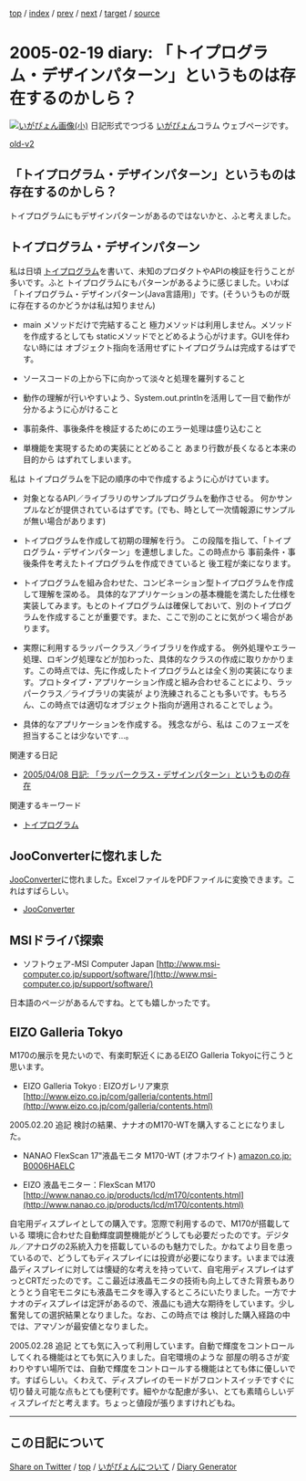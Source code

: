 [top](../index.html) 
 / [index](index.html) 
 / [prev](https://igapyon.github.io/diary/2005/ig050218.html) 
 / [next](https://igapyon.github.io/diary/2005/ig050220.html) 
 / [target](https://igapyon.github.io/diary/2005/ig050219.html) 
 / [source](https://github.com/igapyon/diary/blob/gh-pages/2005/ig050219.html.src.md) 

2005-02-19 diary: 「トイプログラム・デザインパターン」というものは存在するのかしら？
=====================================================================================================
[![いがぴょん画像(小)](https://igapyon.github.io/diary/images/iga200306s.jpg "いがぴょん")](https://igapyon.github.io/diary/memo/memoigapyon.html) 日記形式でつづる [いがぴょん](https://igapyon.github.io/diary/memo/memoigapyon.html)コラム ウェブページです。

[old-v2](ig050219-orig.html)

## 「トイプログラム・デザインパターン」というものは存在するのかしら？

トイプログラムにもデザインパターンがあるのではないかと、ふと考えました。


## トイプログラム・デザインパターン

私は日頃 [トイプログラム](http://www.igapyon.jp/igapyon/diary/keyword/toyprog.html)を書いて、未知のプロダクトやAPIの検証を行うことが多いです。ふと トイプログラムにもパターンがあるように感じました。いわば「トイプログラム・デザインパターン(Java言語用)」です。(そういうものが既に存在するのかどうかは私は知りません)

* main メソッドだけで完結すること
  極力メソッドは利用しません。メソッドを作成するとしても staticメソッドでとどめるよう心がけます。GUIを伴わない時には オブジェクト指向を活用せずにトイプログラムは完成するはずです。
  
* ソースコードの上から下に向かって淡々と処理を羅列すること
  
* 動作の理解が行いやすいよう、System.out.printlnを活用して一目で動作が分かるように心がけること
  
* 事前条件、事後条件を検証するためにのエラー処理は盛り込むこと
  
* 単機能を実現するための実装にとどめること
  あまり行数が長くなると本来の目的から はずれてしまいます。

私は トイプログラムを下記の順序の中で作成するように心がけています。

* 対象となるAPI／ライブラリのサンプルプログラムを動作させる。
  何かサンプルなどが提供されているはずです。(でも、時として一次情報源にサンプルが無い場合があります)
  
* トイプログラムを作成して初期の理解を行う。
  この段階を指して、「トイプログラム・デザインパターン」を連想しました。この時点から 事前条件・事後条件を考えたトイプログラムを作成できていると
  後工程が楽になります。
  
* トイプログラムを組み合わせた、コンビネーション型トイプログラムを作成して理解を深める。
  具体的なアプリケーションの基本機能を満たした仕様を実装してみます。もとのトイプログラムは確保しておいて、別のトイプログラムを作成することが重要です。また、ここで別のことに気がつく場合があります。
  
* 実際に利用するラッパークラス／ライブラリを作成する。
  例外処理やエラー処理、ロギング処理などが加わった、具体的なクラスの作成に取りかかります。この時点では、先に作成したトイプログラムとは全く別の実装になります。プロトタイプ・アプリケーション作成と組み合わせることにより、ラッパークラス／ライブラリの実装が
  より洗練されることも多いです。もちろん、この時点では適切なオブジェクト指向が適用されることでしょう。
  
* 具体的なアプリケーションを作成する。
  残念ながら、私は このフェーズを担当することは少ないです…。

関連する日記

* [2005/04/08 日記: 「ラッパークラス・デザインパターン」というものの存在](ig050408.html)

関連するキーワード

* [トイプログラム](http://www.igapyon.jp/igapyon/diary/keyword/toyprog.html)

## JooConverterに惚れました

[JooConverter](http://hp.vector.co.jp/authors/VA027994/joo/jooconverter.html)に惚れました。ExcelファイルをPDFファイルに変換できます。これはすばらしい。

* [JooConverter](http://hp.vector.co.jp/authors/VA027994/joo/jooconverter.html)

## MSIドライバ探索

* ソフトウェア-MSI Computer Japan
  [http://www.msi-computer.co.jp/support/software/](http://www.msi-computer.co.jp/support/software/)

日本語のページがあるんですね。とても嬉しかったです。

## EIZO Galleria Tokyo

M170の展示を見たいので、有楽町駅近くにあるEIZO Galleria Tokyoに行こうと思います。

* EIZO Galleria Tokyo : EIZOガレリア東京
  [http://www.eizo.co.jp/com/galleria/contents.html](http://www.eizo.co.jp/com/galleria/contents.html)

2005.02.20 追記 検討の結果、ナナオのM170-WTを購入することになりました。

* NANAO FlexScan 17"液晶モニタ M170-WT (オフホワイト)
  [amazon.co.jp: B0006HAELC](http://www.amazon.co.jp/exec/obidos/ASIN/B0006HAELC/igapyondiary-22)
  
* EIZO 液晶モニター：FlexScan M170
  [http://www.nanao.co.jp/products/lcd/m170/contents.html](http://www.nanao.co.jp/products/lcd/m170/contents.html)

自宅用ディスプレイとしての購入です。窓際で利用するので、M170が搭載している 環境に合わせた自動輝度調整機能がどうしても必要だったのです。デジタル／アナログの2系統入力を搭載しているのも魅力でした。かねてより目を患っているので、どうしてもディスプレイには投資が必要になります。いままでは液晶ディスプレイに対しては懐疑的な考えを持っていて、自宅用ディスプレイはずっとCRTだったのです。ここ最近は液晶モニタの技術も向上してきた背景もありとうとう自宅モニタにも液晶モニタを導入するところにいたりました。一方でナナオのディスプレイは定評があるので、液晶にも過大な期待をしています。少し奮発しての選択結果となりました。なお、この時点では 検討した購入経路の中では、アマゾンが最安値となりました。

2005.02.28 追記 とても気に入って利用しています。自動で輝度をコントロールしてくれる機能はとても気に入りました。自宅環境のような 部屋の明るさが変わりやすい場所では、自動で輝度をコントロールする機能はとても体に優しいです。すばらしい。くわえて、ディスプレイのモードがフロントスイッチですぐに切り替え可能な点もとても便利です。細やかな配慮が多い、とても素晴らしいディスプレイだと考えます。ちょっと値段が張りますけれどもね。

----------------------------------------------------------------------------------------------------

## この日記について

[Share on Twitter](https://twitter.com/intent/tweet?hashtags=igapyon%2Cdiary%2C%E3%81%84%E3%81%8C%E3%81%B4%E3%82%87%E3%82%93&text=%E3%80%8C%E3%83%88%E3%82%A4%E3%83%97%E3%83%AD%E3%82%B0%E3%83%A9%E3%83%A0%E3%83%BB%E3%83%87%E3%82%B6%E3%82%A4%E3%83%B3%E3%83%91%E3%82%BF%E3%83%BC%E3%83%B3%E3%80%8D%E3%81%A8%E3%81%84%E3%81%86%E3%82%82%E3%81%AE%E3%81%AF%E5%AD%98%E5%9C%A8%E3%81%99%E3%82%8B%E3%81%AE%E3%81%8B%E3%81%97%E3%82%89%EF%BC%9F&url=https%3A%2F%2Figapyon.github.io%2Fdiary%2F2005%2Fig050219.html) / [top](../index.html) / [いがぴょんについて](https://igapyon.github.io/diary/memo/memoigapyon.html) / [Diary Generator](https://github.com/igapyon/igapyonv3)
